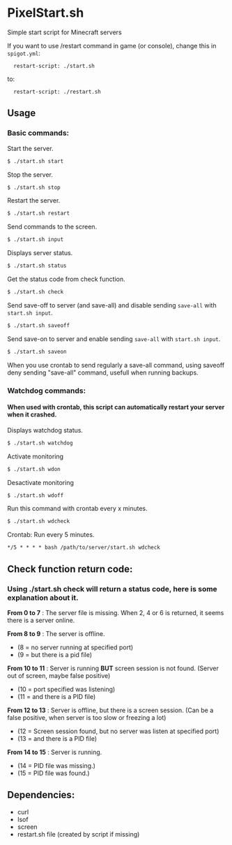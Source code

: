 # PixelStart.sh
Simple start script for Minecraft servers

If you want to use /restart command in game (or console), change this in `spigot.yml`:
```
  restart-script: ./start.sh
```
to:
```
  restart-script: ./restart.sh
```

## Usage
### Basic commands:

Start the server.
```bash
$ ./start.sh start
```
Stop the server.
```bash
$ ./start.sh stop
```
Restart the server.
```bash
$ ./start.sh restart
```
Send commands to the screen.
```bash
$ ./start.sh input
```
Displays server status.
```bash
$ ./start.sh status
```
Get the status code from check function.
```bash
$ ./start.sh check
```
Send save-off to server (and save-all) and disable sending `save-all` with `start.sh input`.
```bash
$ ./start.sh saveoff
```
Send save-on to server and enable sending `save-all` with `start.sh input`.
```bash
$ ./start.sh saveon
```
When you use crontab to send regularly a save-all command, using saveoff deny sending "save-all" command, usefull when running backups.

### Watchdog commands:
#### When used with crontab, this script can automatically restart your server when it crashed.

Displays watchdog status.
```bash
$ ./start.sh watchdog
```

Activate monitoring
```bash
$ ./start.sh wdon
```

Desactivate monitoring
```bash
$ ./start.sh wdoff
```

Run this command with crontab every x minutes.
```bash
$ ./start.sh wdcheck
```
Crontab: Run every 5 minutes.
```
*/5 * * * * bash /path/to/server/start.sh wdcheck
```
## Check function return code:
### Using ./start.sh check will return a status code, here is some explanation about it.
**From 0 to 7** : The server file is missing.
When 2, 4 or 6 is returned, it seems there is a server online.

**From 8 to 9** : The server is offline.
* (8 = no server running at specified port)
* (9 = but there is a pid file)

**From 10 to 11** : Server is running **BUT** screen session is not found. (Server out of screen, maybe false positive)
* (10 = port specified was listening)
* (11 = and there is a PID file)

**From 12 to 13** : Server is offline, but there is a screen session. (Can be a false positive, when server is too slow or freezing a lot)
* (12 = Screen session found, but no server was listen at specified port)
* (13 = and there is a PID file)

**From 14 to 15** : Server is running.
* (14 = PID file was missing.)
* (15 = PID file was found.)

## Dependencies:
* curl
* lsof
* screen
* restart.sh file (created by script if missing)
